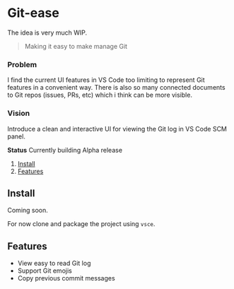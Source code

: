 # Git-ease

The idea is very much WIP.

> Making it easy to make manage Git

### Problem

I find the current UI features in VS Code too limiting to represent Git features in a convenient way. There is also so many connected documents to Git repos (issues, PRs, etc) which i think can be more visible.

### Vision

Introduce a clean and interactive UI for viewing the Git log in VS Code SCM panel.

**Status** Currently building Alpha release

1. [Install](#install)
1. [Features](#features)

## Install

Coming soon.

For now clone and package the project using `vsce`.
## Features

- View easy to read Git log
- Support Git emojis
- Copy previous commit messages 

